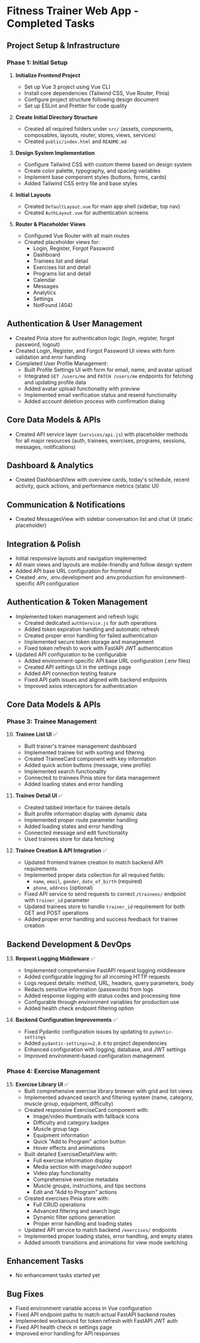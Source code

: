 # Fitness Trainer Web App - Completed Tasks

## Project Setup & Infrastructure

### Phase 1: Initial Setup

1. **Initialize Frontend Project**
   - Set up Vue 3 project using Vue CLI
   - Install core dependencies (Tailwind CSS, Vue Router, Pinia)
   - Configure project structure following design document
   - Set up ESLint and Prettier for code quality

2. **Create Initial Directory Structure**
   - Created all required folders under `src/` (assets, components, composables, layouts, router, stores, views, services)
   - Created `public/index.html` and `README.md`

3. **Design System Implementation**
   - Configure Tailwind CSS with custom theme based on design system
   - Create color palette, typography, and spacing variables
   - Implement base component styles (buttons, forms, cards)
   - Added Tailwind CSS entry file and base styles

4. **Initial Layouts**
   - Created `DefaultLayout.vue` for main app shell (sidebar, top nav)
   - Created `AuthLayout.vue` for authentication screens

5. **Router & Placeholder Views**
   - Configured Vue Router with all main routes
   - Created placeholder views for:
     - Login, Register, Forgot Password
     - Dashboard
     - Trainees list and detail
     - Exercises list and detail
     - Programs list and detail
     - Calendar
     - Messages
     - Analytics
     - Settings
     - NotFound (404)

## Authentication & User Management

- Created Pinia store for authentication logic (login, register, forgot password, logout)
- Created Login, Register, and Forgot Password UI views with form validation and error handling
- Completed User Profile Management:
  - Built Profile Settings UI with form for email, name, and avatar upload
  - Integrated `GET /users/me` and `PATCH /users/me` endpoints for fetching and updating profile data
  - Added avatar upload functionality with preview
  - Implemented email verification status and resend functionality
  - Added account deletion process with confirmation dialog

## Core Data Models & APIs

- Created API service layer (`services/api.js`) with placeholder methods for all major resources (auth, trainees, exercises, programs, sessions, messages, notifications)

## Dashboard & Analytics

- Created DashboardView with overview cards, today's schedule, recent activity, quick actions, and performance metrics (static UI)

## Communication & Notifications

- Created MessagesView with sidebar conversation list and chat UI (static placeholder)

## Integration & Polish

- Initial responsive layouts and navigation implemented
- All main views and layouts are mobile-friendly and follow design system
- Added API base URL configuration for frontend
- Created .env, .env.development and .env.production for environment-specific API configuration

## Authentication & Token Management

- Implemented token management and refresh logic
  - Created dedicated `authService.js` for auth operations
  - Added token expiration handling and automatic refresh
  - Created proper error handling for failed authentication
  - Implemented secure token storage and management
  - Fixed token refresh to work with FastAPI JWT authentication
- Updated API configuration to be configurable
  - Added environment-specific API base URL configuration (.env files)
  - Created API settings UI in the settings page
  - Added API connection testing feature
  - Fixed API path issues and aligned with backend endpoints
  - Improved axios interceptors for authentication

## Core Data Models & APIs

### Phase 3: Trainee Management

10. **Trainee List UI** ✅
    - Built trainer's trainee management dashboard
    - Implemented trainee list with sorting and filtering
    - Created TraineeCard component with key information
    - Added quick action buttons (message, view profile)
    - Implemented search functionality
    - Connected to trainees Pinia store for data management
    - Added loading states and error handling

11. **Trainee Detail UI** ✅
    - Created tabbed interface for trainee details
    - Built profile information display with dynamic data
    - Implemented proper route parameter handling
    - Added loading states and error handling
    - Connected message and edit functionality
    - Used trainees store for data fetching

12. **Trainee Creation & API Integration** ✅
    - Updated frontend trainee creation to match backend API requirements
    - Implemented proper data collection for all required fields:
      - `name`, `email`, `gender`, `date_of_birth` (required)
      - `phone`, `address` (optional)
    - Fixed API service to send requests to correct `/trainees/` endpoint with `trainer_id` parameter
    - Updated trainees store to handle `trainer_id` requirement for both GET and POST operations
    - Added proper error handling and success feedback for trainee creation

## Backend Development & DevOps

13. **Request Logging Middleware** ✅ 
    - Implemented comprehensive FastAPI request logging middleware
    - Added configurable logging for all incoming HTTP requests
    - Logs request details: method, URL, headers, query parameters, body
    - Redacts sensitive information (passwords) from logs
    - Added response logging with status codes and processing time
    - Configurable through environment variables for production use
    - Added health check endpoint filtering option

14. **Backend Configuration Improvements** ✅
    - Fixed Pydantic configuration issues by updating to `pydantic-settings`
    - Added `pydantic-settings>=2.0.0` to project dependencies
    - Enhanced configuration with logging, database, and JWT settings
    - Improved environment-based configuration management

### Phase 4: Exercise Management

15. **Exercise Library UI** ✅
    - Built comprehensive exercise library browser with grid and list views
    - Implemented advanced search and filtering system (name, category, muscle group, equipment, difficulty)
    - Created responsive ExerciseCard component with:
      - Image/video thumbnails with fallback icons
      - Difficulty and category badges
      - Muscle group tags
      - Equipment information
      - Quick "Add to Program" action button
      - Hover effects and animations
    - Built detailed ExerciseDetailView with:
      - Full exercise information display
      - Media section with image/video support
      - Video play functionality
      - Comprehensive exercise metadata
      - Muscle groups, instructions, and tips sections
      - Edit and "Add to Program" actions
    - Created exercises Pinia store with:
      - Full CRUD operations
      - Advanced filtering and search logic
      - Dynamic filter options generation
      - Proper error handling and loading states
    - Updated API service to match backend `/exercises/` endpoints
    - Implemented proper loading states, error handling, and empty states
    - Added smooth transitions and animations for view mode switching

## Enhancement Tasks

- No enhancement tasks started yet

## Bug Fixes

- Fixed environment variable access in Vue configuration
- Fixed API endpoint paths to match actual FastAPI backend routes
- Implemented workaround for token refresh with FastAPI JWT auth
- Fixed API health check in settings page
- Improved error handling for API responses